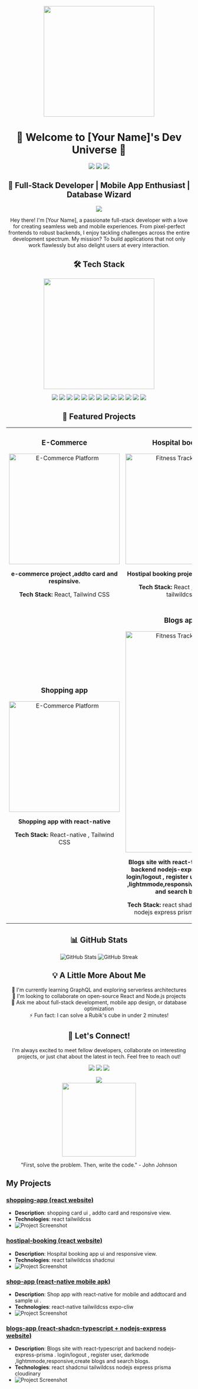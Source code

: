 
<div  align="center">
  <img src="https://media.giphy.com/media/26tn33aiTi1jkl6H6/giphy.gif" width="300" height="300" />
  
  <h1>👋 Welcome to [Your Name]'s Dev Universe 🌟</h1>
  
  <p>
    <a href="https://www.linkedin.com/in/yourprofile"><img src="https://img.shields.io/badge/-LinkedIn-0077B5?style=for-the-badge&logo=Linkedin&logoColor=white"/></a>
    <a href="https://twitter.com/yourhandle"><img src="https://img.shields.io/badge/-Twitter-1DA1F2?style=for-the-badge&logo=Twitter&logoColor=white"/></a>
    <a href="https://yourportfolio.com"><img src="https://img.shields.io/badge/-Portfolio-4285F4?style=for-the-badge&logo=google-chrome&logoColor=white"/></a>
  </p>
</div>

<div align="center">
  <h2>🚀 Full-Stack Developer | Mobile App Enthusiast | Database Wizard</h2>
  <img src="https://readme-typing-svg.herokuapp.com/?lines=Mastering+the+MERN+Stack;Building+Responsive+Web+Apps;Crafting+Mobile+Experiences;Always+Learning+New+Tech&font=Fira%20Code&center=true&width=380&height=50">
</div>

<p align="center">
  Hey there! I'm [Your Name], a passionate full-stack developer with a love for creating seamless web and mobile experiences. From pixel-perfect frontends to robust backends, I enjoy tackling challenges across the entire development spectrum. My mission? To build applications that not only work flawlessly but also delight users at every interaction.
</p>

<div align="center">
  <h2>🛠️ Tech Stack</h2>
  <img src="https://media.giphy.com/media/SWoSkN6DxTszqIKEqv/giphy.gif" width="300" />
</div>

<p align="center">
  <img src="https://img.shields.io/badge/-HTML5-E34F26?style=for-the-badge&logo=html5&logoColor=white" />
  <img src="https://img.shields.io/badge/-CSS3-1572B6?style=for-the-badge&logo=css3&logoColor=white" />
  <img src="https://img.shields.io/badge/-JavaScript-F7DF1E?style=for-the-badge&logo=javascript&logoColor=black" />
  <img src="https://img.shields.io/badge/-React-61DAFB?style=for-the-badge&logo=react&logoColor=black" />
  <img src="https://img.shields.io/badge/-Tailwind_CSS-38B2AC?style=for-the-badge&logo=tailwind-css&logoColor=white" />
  <img src="https://img.shields.io/badge/-Node.js-339933?style=for-the-badge&logo=node.js&logoColor=white" />
  <img src="https://img.shields.io/badge/-Express-000000?style=for-the-badge&logo=express&logoColor=white" />
  <img src="https://img.shields.io/badge/-Prisma-2D3748?style=for-the-badge&logo=prisma&logoColor=white" />
  <img src="https://img.shields.io/badge/-React_Native-61DAFB?style=for-the-badge&logo=react&logoColor=black" />
  <img src="https://img.shields.io/badge/-Next.js-000000?style=for-the-badge&logo=next.js&logoColor=white" />
  <img src="https://img.shields.io/badge/-MySQL-4479A1?style=for-the-badge&logo=mysql&logoColor=white" />
  <img src="https://img.shields.io/badge/-PostgreSQL-336791?style=for-the-badge&logo=postgresql&logoColor=white" />
  <img src="https://img.shields.io/badge/-TypeScript-3178C6?style=for-the-badge&logo=typescript&logoColor=white" />
</p>

<div align="center">
  <h2>🌟 Featured Projects</h2>
</div>

<table align="center">
  <tr>
    <td width="50%">
      <h3 align="center">E-Commerce </h3>
      <div align="center">  
        <a href="https://shopping-card-theta-inky.vercel.app/" target="_blank">
          <img src="https://res.cloudinary.com/doa84txts/image/upload/v1730537235/Screenshot_2024-11-02_151418_fg4nxo.png" width="300" alt="E-Commerce Platform" />
        </a>
        <p><strong> e-commerce project ,addto card and respinsive.</strong></p>
        <p><strong>Tech Stack:</strong> React, Tailwind CSS</p>
      </div>
    </td>
    <td width="50%">
      <h3 align="center">Hospital booking</h3>
      <div align="center">
        <a href="https://react-project-no-2.vercel.app/" target="_blank">
          <img src="https://res.cloudinary.com/doa84txts/image/upload/v1730537259/Screenshot_2024-11-02_151515_cfgriu.png" width="300" alt="Fitness Tracker App" />
        </a>
        <p><strong>Hostipal booking project , responsive</strong></p>
        <p><strong>Tech Stack:</strong> React ,shadcn ui , tailwildcss</p>
      </div>
    </td>
  </tr>

   <tr>
    <td width="50%">
      <h3 align="center">Shopping app </h3>
      <div align="center">  
        <a href="https://expo.dev/artifacts/eas/fNGKnjNzGSVqars3bu6z7n.apk" target="_blank">
          <img src="https://res.cloudinary.com/doa84txts/image/upload/v1730626079/Screenshot_2024-11-03_155355_hxtw6e.png" width="300" alt="E-Commerce Platform" />
        </a>
        <p><strong>Shopping app with react-native</strong></p>
        <p><strong>Tech Stack:</strong> React-native , Tailwind CSS</p>
      </div>
    </td>
    <td width="50%">
      <h3 align="center">Blogs app</h3>
      <div align="center">
        <a href="https://github.com/yourusername/fitness-tracker-app" target="_blank">
          <img src="https://res.cloudinary.com/doa84txts/image/upload/v1730537951/Screenshot_2024-11-02_152836_y569wp.png" width="300" height="600" alt="Fitness Tracker App" />
        </a>
        <p><strong> Blogs site with react-typescript and backend nodejs-express-prisma . login/logout  , register user, darkmode ,lightmmode,responsive,create blogs and search blogs.</strong></p>
        <p><strong>Tech Stack:</strong> react shadcnui tailwildcss nodejs express prisma cloudinary</p>
      </div>
    </td>
  </tr>


  

</table>

<div align="center">
  <h2>📊 GitHub Stats</h2>
  <img src="https://github-readme-stats.vercel.app/api?username=yourusername&show_icons=true&theme=radical" alt="GitHub Stats" />
  <img src="https://github-readme-streak-stats.herokuapp.com/?user=yourusername&theme=radical" alt="GitHub Streak" />
</div>

<div align="center">
  <h2>💡 A Little More About Me</h2>
  <p>
    🌱 I'm currently learning GraphQL and exploring serverless architectures<br>
    👯 I'm looking to collaborate on open-source React and Node.js projects<br>
    💬 Ask me about full-stack development, mobile app design, or database optimization<br>
    ⚡ Fun fact: I can solve a Rubik's cube in under 2 minutes!
  </p>
</div>

<div align="center">
  <h2>🤝 Let's Connect!</h2>
  <p>
    I'm always excited to meet fellow developers, collaborate on interesting projects, or just chat about the latest in tech. Feel free to reach out!
  </p>
  <p>
    <a href="mailto:your.email@example.com"><img src="https://img.shields.io/badge/-Email-D14836?style=for-the-badge&logo=Gmail&logoColor=white"/></a>
    <a href="https://github.com/yourusername"><img src="https://img.shields.io/badge/-GitHub-181717?style=for-the-badge&logo=github"/></a>
    <a href="https://stackoverflow.com/users/youruserid"><img src="https://img.shields.io/badge/-Stack%20Overflow-FE7A16?style=for-the-badge&logo=stack-overflow&logoColor=white"/></a>
  </p>
</div>

<div align="center">
  <img src="https://komarev.com/ghpvc/?username=yourusername&color=blueviolet&style=flat-square&label=Profile+Views" />
</div>

<div align="center">
  <img src="https://media.giphy.com/media/LmNwrBhejkK9EFP504/giphy.gif" width="200" />
  <p>"First, solve the problem. Then, write the code." - John Johnson</p>
</div>


## My Projects

### [shopping-app (react website)](https://shopping-card-theta-inky.vercel.app/)
- **Description**: shopping card ui , addto card and responsive view.
- **Technologies**: react tailwildcss
- ![Project Screenshot](https://res.cloudinary.com/doa84txts/image/upload/v1730537235/Screenshot_2024-11-02_151418_fg4nxo.png) 

### [hostipal-booking (react website)](https://react-project-no-2.vercel.app/)
- **Description**: Hospital booking app ui and responsive view.
- **Technologies**: react tailwildcss shadcnui
- ![Project Screenshot](https://res.cloudinary.com/doa84txts/image/upload/v1730537259/Screenshot_2024-11-02_151515_cfgriu.png) 

### [shop-app (react-native mobile apk)](https://expo.dev/artifacts/eas/fNGKnjNzGSVqars3bu6z7n.apk)
- **Description**: Shop app with react-native for mobile and addtocard and sample ui . 
- **Technologies**: react-native tailwildcss expo-cliw
- ![Project Screenshot](https://res.cloudinary.com/doa84txts/image/upload/w_400,h_800/v1730626079/Screenshot_2024-11-03_155355_hxtw6e.png) 

### [blogs-app (react-shadcn-typescript + nodejs-express website)]()
- **Description**: Blogs site with react-typescript and backend nodejs-express-prisma . login/logout  , register user, darkmode ,lightmmode,responsive,create blogs and search blogs.
- **Technologies**: react shadcnui tailwildcss nodejs express prisma cloudinary
- ![Project Screenshot](https://res.cloudinary.com/doa84txts/image/upload/v1730537951/Screenshot_2024-11-02_152836_y569wp.png) 

